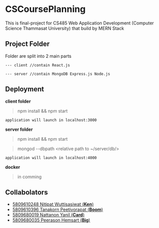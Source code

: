 CSCoursePlanning
=====
This is final-project for CS485 Web Application Development (Computer Science Thammasat University) that build by MERN Stack

Project Folder
-----
Folder are split into 2 main parts

```--- client //contain React.js```

```--- server //contain MongoDB Express.js Node.js```

Deployment
-----
**client folder**
> npm install && npm start

``` application will launch in localhost:3000 ```

**server folder**
> npm install && npm start

> mongod --dbpath <relative path to ~/server/db/>

``` application will launch in localhost:4000 ```

**docker**
> in comming


Collabolators
----
* [5809610248 Nitipat Wuttisasiwat (**Ken**)](https://github.com/kennaruk)
* [5809610396 Tanakorn Peetivorapat (**Boom**)](https://github.com/Tanakornl3oom)
* [5809680019 Nattanon Yanil (**Card**)](https://github.com/eieizahahayo)
* [5809680035 Peerason Hemsart (**Big**)](https://github.com/bique14)
